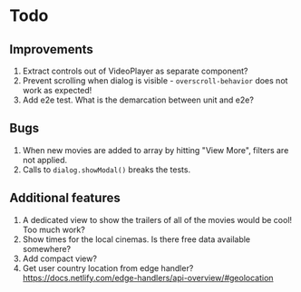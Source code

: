 # Todo

## Improvements

1. Extract controls out of VideoPlayer as separate component?
1. Prevent scrolling when dialog is visible - `overscroll-behavior` does not work as expected!
1. Add e2e test. What is the demarcation between unit and e2e?

## Bugs

1. When new movies are added to array by hitting "View More", filters are not applied.
1. Calls to `dialog.showModal()` breaks the tests.

## Additional features

1. A dedicated view to show the trailers of all of the movies would be cool! Too much work?
1. Show times for the local cinemas. Is there free data available somewhere?
1. Add compact view?
1. Get user country location from edge handler? <https://docs.netlify.com/edge-handlers/api-overview/#geolocation>
